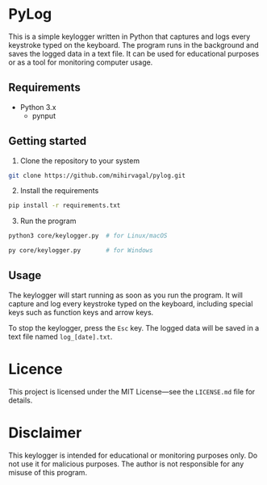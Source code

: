 # PyLog

This is a simple keylogger written in Python that captures and logs every keystroke typed on the keyboard. The program runs in the background and saves the logged data in a text file. It can be used for educational purposes or as a tool for monitoring computer usage.

## Requirements

- Python 3.x
    - pynput

## Getting started

1. Clone the repository to your system
```sh
git clone https://github.com/mihirvagal/pylog.git
```

2. Install the requirements
```sh
pip install -r requirements.txt
```

3. Run the program
```sh
python3 core/keylogger.py  # for Linux/macOS

py core/keylogger.py       # for Windows
```

## Usage

The keylogger will start running as soon as you run the program. It will capture and log every keystroke typed on the keyboard, including special keys such as function keys and arrow keys.

To stop the keylogger, press the `Esc` key. The logged data will be saved in a text file named `log_[date].txt`.

# Licence

This project is licensed under the MIT License—see the `LICENSE.md` file for details.

# Disclaimer

This keylogger is intended for educational or monitoring purposes only. Do not use it for malicious purposes. The author is not responsible for any misuse of this program.
